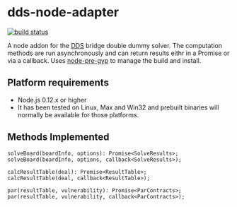 dds-node-adapter
==================

[![build status](https://secure.travis-ci.org/frankwallis/dds-node-adapter.png)](http://travis-ci.org/frankwallis/dds-node-adapter)

A node addon for the [DDS](https://github.com/dds-bridge/dds) bridge double dummy solver. The computation methods are run asynchronously and can return results eithr in a Promise or via a callback. Uses [node-pre-gyp](https://github.com/mapbox/node-pre-gyp) to manage the build and install.

## Platform requirements

- Node.js 0.12.x or higher
- It has been tested on Linux, Max and Win32 and prebuilt binaries will normally be available for those platforms.

## Methods Implemented

```
solveBoard(boardInfo, options): Promise<SolveResults>;
solveBoard(boardInfo, options, callback<SolveResults>);

calcResultTable(deal): Promise<ResultTable>;
calcResultTable(deal, callback<ResultTable>);

par(resultTable, vulnerability): Promise<ParContracts>;
par(resultTable, vulnerability, callback<ParContracts>);
```